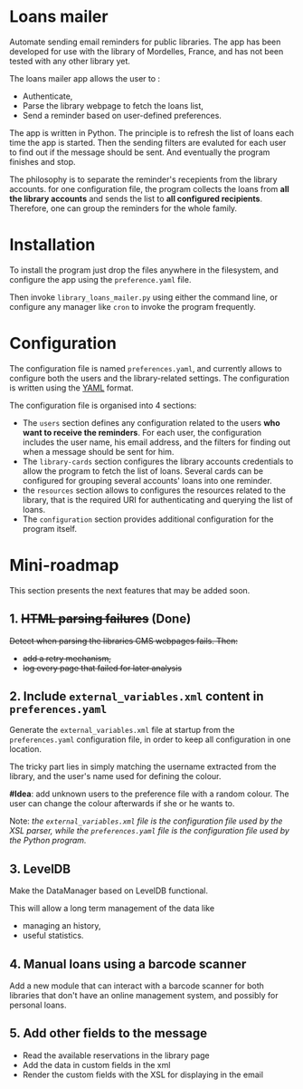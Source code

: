 # Loans mailer

Automate sending email reminders for public libraries. The app has been developed for use with the library of Mordelles, France, and has not been tested with any other library yet.

The loans mailer app allows the user to :

  - Authenticate,
  - Parse the library webpage to fetch the loans list,
  - Send a reminder based on user-defined preferences.

The app is written in Python. The principle is to refresh the list of loans each time the app is started. Then the sending filters are evaluted for each user to find out if the message should be sent. And eventually the program finishes and stop.

The philosophy is to separate the reminder's recepients from the library accounts. for one configuration file, the program collects the loans from **all the library accounts** and sends the list to **all configured recipients**. Therefore, one can group the reminders for the whole family.

# Installation

To install the program just drop the files anywhere in the filesystem, and configure the app using the `preference.yaml` file.

Then invoke `library_loans_mailer.py` using either the command line, or configure any manager like `cron` to invoke the program frequently.

# Configuration

The configuration file is named `preferences.yaml`, and currently allows to configure both the users and the library-related settings. The configuration is written using the [YAML] format.

The configuration file is organised into 4 sections:

  - The `users` section defines any configuration related to the users **who want to receive the reminders**. For each user, the configuration includes the user name, his email address, and the filters for finding out when a message should be sent for him.
  - The `library-cards` section configures the library accounts credentials to allow the program to fetch the list of loans. Several cards can be configured for grouping several accounts' loans into one reminder.
  - the `resources` section allows to configures the resources related to the library, that is the required URI for authenticating and querying the list of loans.
  - The `configuration` section provides additional configuration for the program itself.

[yaml]: <http://yaml.org/>

# Mini-roadmap

This section presents the next features that may be added soon.

## 1. ~~HTML parsing failures~~ (Done)

~~Detect when parsing the libraries CMS webpages fails. Then:~~
 - ~~add a retry mechanism,~~
 - ~~log every page that failed for later analysis~~

## 2. Include `external_variables.xml` content in `preferences.yaml`

Generate the `external_variables.xml` file at startup from the `preferences.yaml` configuration file, in order to keep all configuration in one location.

The tricky part lies in simply matching the username extracted from the library, and the user's name used for defining the colour.

**\#Idea**: add unknown users to the preference file with a random colour. The user can change the colour afterwards if she or he wants to.

Note: *the `external_variables.xml` file is the configuration file used by the XSL parser, while the `preferences.yaml` file is the configuration file used by the Python program.*

## 3. LevelDB

Make the DataManager based on LevelDB functional.

This will allow a long term management of the data like
 - managing an history,
 - useful statistics.

## 4. Manual loans using a barcode scanner

 Add a new module that can interact with a barcode scanner for both libraries that don't have an online management system, and possibly for personal loans.

## 5. Add other fields to the message

 - Read the available reservations in the library page
 - Add the data in custom fields in the xml
 - Render the custom fields with the XSL for displaying in the email
